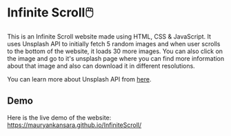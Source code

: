 # Infinite Scroll🖱️

This is an Infinite Scroll website made using HTML, CSS & JavaScript. It uses Unsplash API to initially fetch 5 random images and when user scrolls to the bottom of the website, it loads 30 more images. You can also click on the image and go to it's unsplash page where you can find more information about that image and also can download it in different resolutions.

You can learn more about Unsplash API from [here](https://unsplash.com/documentation).


## Demo

Here is the live demo of the website: https://mauryankansara.github.io/InfiniteScroll/
